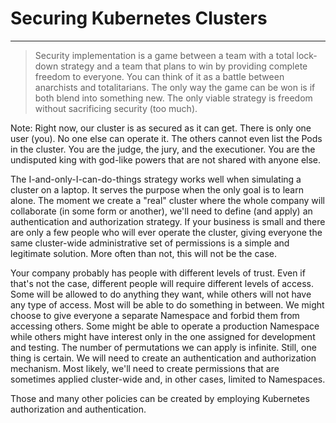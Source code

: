 <!-- .slide: data-background="../img/background/why.jpg" -->
# Securing Kubernetes Clusters

---


<!-- .slide: data-background="../img/background/auth.jpg" -->
> Security implementation is a game between a team with a total lock-down strategy and a team that plans to win by providing complete freedom to everyone. You can think of it as a battle between anarchists and totalitarians. The only way the game can be won is if both blend into something new. The only viable strategy is freedom without sacrificing security (too much).

Note:
Right now, our cluster is as secured as it can get. There is only one user (you). No one else can operate it. The others cannot even list the Pods in the cluster. You are the judge, the jury, and the executioner. You are the undisputed king with god-like powers that are not shared with anyone else.

The I-and-only-I-can-do-things strategy works well when simulating a cluster on a laptop. It serves the purpose when the only goal is to learn alone. The moment we create a "real" cluster where the whole company will collaborate (in some form or another), we'll need to define (and apply) an authentication and authorization strategy. If your business is small and there are only a few people who will ever operate the cluster, giving everyone the same cluster-wide administrative set of permissions is a simple and legitimate solution. More often than not, this will not be the case.

Your company probably has people with different levels of trust. Even if that's not the case, different people will require different levels of access. Some will be allowed to do anything they want, while others will not have any type of access. Most will be able to do something in between. We might choose to give everyone a separate Namespace and forbid them from accessing others. Some might be able to operate a production Namespace while others might have interest only in the one assigned for development and testing. The number of permutations we can apply is infinite. Still, one thing is certain. We will need to create an authentication and authorization mechanism. Most likely, we'll need to create permissions that are sometimes applied cluster-wide and, in other cases, limited to Namespaces.

Those and many other policies can be created by employing Kubernetes authorization and authentication.
